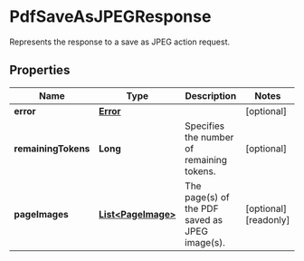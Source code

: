 

# PdfSaveAsJPEGResponse

Represents the response to a save as JPEG action request.
## Properties

Name | Type | Description | Notes
------------ | ------------- | ------------- | -------------
**error** | [**Error**](Error.md) |  |  [optional]
**remainingTokens** | **Long** | Specifies the number of remaining tokens. |  [optional]
**pageImages** | [**List&lt;PageImage&gt;**](PageImage.md) | The page(s) of the PDF saved as JPEG image(s). |  [optional] [readonly]



